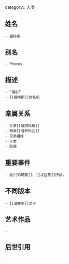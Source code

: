 category:: 人类
## 姓名
	- 福科斯
## 别名
	- Phocus
## 描述
	- “海豹”
	- [[福喀斯]]的名祖
## 亲属关系
	- 父亲[[埃阿科斯]]
	- 母亲[[普萨玛忒]]
	- 兄弟姐妹
	- 子女
	- 配偶
## 重要事件
	- 被[[珀琉斯]]、[[忒拉蒙]]所杀。
## 不同版本
	- [[波塞冬]]之子
## 艺术作品
	-
## 后世引用
	-
